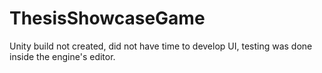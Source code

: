 # ThesisShowcaseGame

Unity build not created, did not have time to develop UI, testing was done inside the engine's editor.
